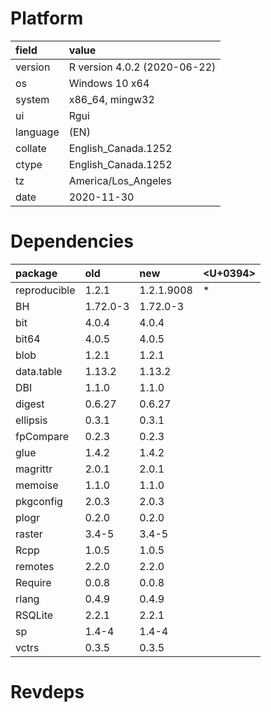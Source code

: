 # Platform

|field    |value                        |
|:--------|:----------------------------|
|version  |R version 4.0.2 (2020-06-22) |
|os       |Windows 10 x64               |
|system   |x86_64, mingw32              |
|ui       |Rgui                         |
|language |(EN)                         |
|collate  |English_Canada.1252          |
|ctype    |English_Canada.1252          |
|tz       |America/Los_Angeles          |
|date     |2020-11-30                   |

# Dependencies

|package      |old      |new        |<U+0394>  |
|:------------|:--------|:----------|:--|
|reproducible |1.2.1    |1.2.1.9008 |*  |
|BH           |1.72.0-3 |1.72.0-3   |   |
|bit          |4.0.4    |4.0.4      |   |
|bit64        |4.0.5    |4.0.5      |   |
|blob         |1.2.1    |1.2.1      |   |
|data.table   |1.13.2   |1.13.2     |   |
|DBI          |1.1.0    |1.1.0      |   |
|digest       |0.6.27   |0.6.27     |   |
|ellipsis     |0.3.1    |0.3.1      |   |
|fpCompare    |0.2.3    |0.2.3      |   |
|glue         |1.4.2    |1.4.2      |   |
|magrittr     |2.0.1    |2.0.1      |   |
|memoise      |1.1.0    |1.1.0      |   |
|pkgconfig    |2.0.3    |2.0.3      |   |
|plogr        |0.2.0    |0.2.0      |   |
|raster       |3.4-5    |3.4-5      |   |
|Rcpp         |1.0.5    |1.0.5      |   |
|remotes      |2.2.0    |2.2.0      |   |
|Require      |0.0.8    |0.0.8      |   |
|rlang        |0.4.9    |0.4.9      |   |
|RSQLite      |2.2.1    |2.2.1      |   |
|sp           |1.4-4    |1.4-4      |   |
|vctrs        |0.3.5    |0.3.5      |   |

# Revdeps

